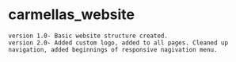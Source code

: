 # carmellas_website
    version 1.0- Basic website structure created. 
    version 2.0- Added custom logo, added to all pages. Cleaned up navigation, added beginnings of responsive nagivation menu. 
